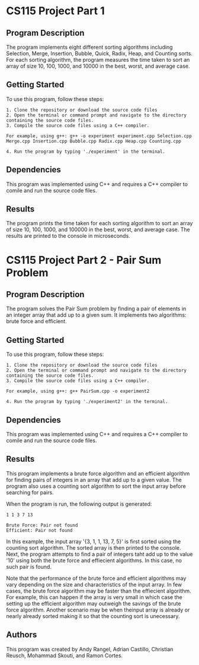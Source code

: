 CS115 Project Part 1
====================

Program Description
--------------------

The program implements eight different sorting algorithms including Selection, Merge, Insertion, Bubble, Quick, Radix, Heap, and Counting sorts.  For each sorting algorithm, the program measures the time taken to sort an array of size 10, 100, 1000, and 10000 in the best, worst, and average case.

Getting Started
--------------------

To use this program, follow these steps:
    
    1. Clone the repository or download the source code files
    2. Open the terminal or command prompt and navigate to the directory containing the source code files.
    3. Compile the source code files using a C++ compiler.  
    
    For example, using g++: g++ -o experiment experiment.cpp Selection.cpp Merge.cpp Insertion.cpp Bubble.cpp Radix.cpp Heap.cpp Counting.cpp

    4. Run the program by typing './experiment' in the terminal.

Dependencies
--------------------

This program was implemented using C++ and requires a C++ compiler to comile and run the source code files.

Results
--------------------

The program prints the time taken for each sorting algorithm to sort an array of size 10, 100, 1000, and 100000 in the best, worst, and average case.  The results are printed to the console in microseconds.


CS115 Project Part 2 - Pair Sum Problem
====================

Program Description
--------------------

The program solves the Pair Sum problem by finding a pair of elements in an integer array that add up to a given sum.  It implements two algorithms: brute force and efficient.

Getting Started
--------------------

To use this program, follow these steps:
    
    1. Clone the repository or download the source code files
    2. Open the terminal or command prompt and navigate to the directory containing the source code files.
    3. Compile the source code files using a C++ compiler.  
    
    For example, using g++: g++ PairSum.cpp -o experiment2

    4. Run the program by typing './experiment2' in the terminal.

Dependencies
--------------------

This program was implemented using C++ and requires a C++ compiler to comile and run the source code files.

Results
--------------------

This program implements a brute force algorithm and an efficient algorithm for finding pairs of integers in an array that add up to a given value.  The program also uses a counting sort algorithm to sort the input array before searching for pairs.

When the program is run, the following output is generated:

    1 1 3 7 13

    Brute Force: Pair not found
    Efficient: Pair not found

In this example, the input array '{3, 1, 1, 13, 7, 5}' is first sorted using the counting sort algorithm.  The sorted array is then printed to the console.  Next, the program attempts to find a pair of integers taht add up to the value '10' using both the brute force and effiecient algorithms.  In this case, no such pair is found.

Note that the performance of the brute force and efficient algorithms may vary depending on the size and characteristics of the input array.  In few cases, the brute force algorithm may be faster than the effiecient algorithm.  For example, this can happen if the array is very small in which case the setting up the efficient algorithm may outweigh the savings of the brute force algorithm.  Another scenario may be when theinput array is already or nearly already sorted making it so that the counting sort is unecessary.


Authors
--------------------

This program was created by Andy Rangel, Adrian Castillo, Christian Reusch, Mohammad Skouti, and Ramon Cortes.
